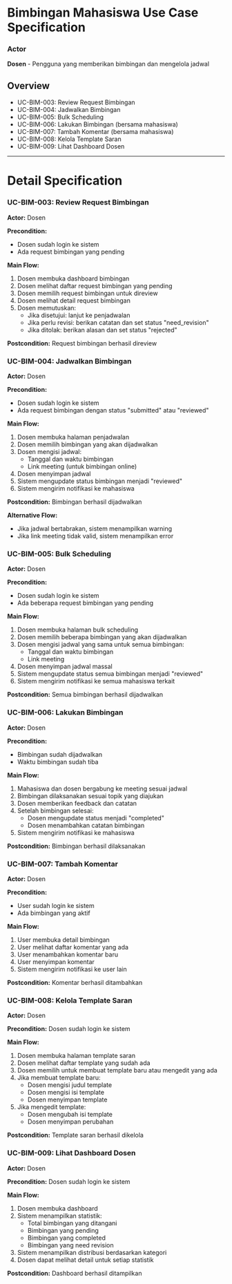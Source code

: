 # Bimbingan Mahasiswa Use Case Specification

### Actor
**Dosen** - Pengguna yang memberikan bimbingan dan mengelola jadwal

## Overview

- UC-BIM-003: Review Request Bimbingan
- UC-BIM-004: Jadwalkan Bimbingan
- UC-BIM-005: Bulk Scheduling
- UC-BIM-006: Lakukan Bimbingan (bersama mahasiswa)
- UC-BIM-007: Tambah Komentar (bersama mahasiswa)
- UC-BIM-008: Kelola Template Saran
- UC-BIM-009: Lihat Dashboard Dosen

***

# Detail Specification

### UC-BIM-003: Review Request Bimbingan

**Actor:** Dosen

**Precondition:** 
- Dosen sudah login ke sistem
- Ada request bimbingan yang pending

**Main Flow:**
1. Dosen membuka dashboard bimbingan
2. Dosen melihat daftar request bimbingan yang pending
3. Dosen memilih request bimbingan untuk direview
4. Dosen melihat detail request bimbingan
5. Dosen memutuskan:
   - Jika disetujui: lanjut ke penjadwalan
   - Jika perlu revisi: berikan catatan dan set status "need_revision"
   - Jika ditolak: berikan alasan dan set status "rejected"

**Postcondition:** Request bimbingan berhasil direview

### UC-BIM-004: Jadwalkan Bimbingan

**Actor:** Dosen

**Precondition:** 
- Dosen sudah login ke sistem
- Ada request bimbingan dengan status "submitted" atau "reviewed"

**Main Flow:**
1. Dosen membuka halaman penjadwalan
2. Dosen memilih bimbingan yang akan dijadwalkan
3. Dosen mengisi jadwal:
   - Tanggal dan waktu bimbingan
   - Link meeting (untuk bimbingan online)
4. Dosen menyimpan jadwal
5. Sistem mengupdate status bimbingan menjadi "reviewed"
6. Sistem mengirim notifikasi ke mahasiswa

**Postcondition:** Bimbingan berhasil dijadwalkan

**Alternative Flow:**
- Jika jadwal bertabrakan, sistem menampilkan warning
- Jika link meeting tidak valid, sistem menampilkan error

### UC-BIM-005: Bulk Scheduling

**Actor:** Dosen

**Precondition:** 
- Dosen sudah login ke sistem
- Ada beberapa request bimbingan yang pending

**Main Flow:**
1. Dosen membuka halaman bulk scheduling
2. Dosen memilih beberapa bimbingan yang akan dijadwalkan
3. Dosen mengisi jadwal yang sama untuk semua bimbingan:
   - Tanggal dan waktu bimbingan
   - Link meeting
4. Dosen menyimpan jadwal massal
5. Sistem mengupdate status semua bimbingan menjadi "reviewed"
6. Sistem mengirim notifikasi ke semua mahasiswa terkait

**Postcondition:** Semua bimbingan berhasil dijadwalkan

### UC-BIM-006: Lakukan Bimbingan

**Actor:** Dosen

**Precondition:** 
- Bimbingan sudah dijadwalkan
- Waktu bimbingan sudah tiba

**Main Flow:**
1. Mahasiswa dan dosen bergabung ke meeting sesuai jadwal
2. Bimbingan dilaksanakan sesuai topik yang diajukan
3. Dosen memberikan feedback dan catatan
4. Setelah bimbingan selesai:
   - Dosen mengupdate status menjadi "completed"
   - Dosen menambahkan catatan bimbingan
5. Sistem mengirim notifikasi ke mahasiswa

**Postcondition:** Bimbingan berhasil dilaksanakan

### UC-BIM-007: Tambah Komentar

**Actor:** Dosen

**Precondition:** 
- User sudah login ke sistem
- Ada bimbingan yang aktif

**Main Flow:**
1. User membuka detail bimbingan
2. User melihat daftar komentar yang ada
3. User menambahkan komentar baru
4. User menyimpan komentar
5. Sistem mengirim notifikasi ke user lain

**Postcondition:** Komentar berhasil ditambahkan

### UC-BIM-008: Kelola Template Saran

**Actor:** Dosen

**Precondition:** Dosen sudah login ke sistem

**Main Flow:**
1. Dosen membuka halaman template saran
2. Dosen melihat daftar template yang sudah ada
3. Dosen memilih untuk membuat template baru atau mengedit yang ada
4. Jika membuat template baru:
   - Dosen mengisi judul template
   - Dosen mengisi isi template
   - Dosen menyimpan template
5. Jika mengedit template:
   - Dosen mengubah isi template
   - Dosen menyimpan perubahan

**Postcondition:** Template saran berhasil dikelola

### UC-BIM-009: Lihat Dashboard Dosen

**Actor:** Dosen

**Precondition:** Dosen sudah login ke sistem

**Main Flow:**
1. Dosen membuka dashboard
2. Sistem menampilkan statistik:
   - Total bimbingan yang ditangani
   - Bimbingan yang pending
   - Bimbingan yang completed
   - Bimbingan yang need revision
3. Sistem menampilkan distribusi berdasarkan kategori
4. Dosen dapat melihat detail untuk setiap statistik

**Postcondition:** Dashboard berhasil ditampilkan